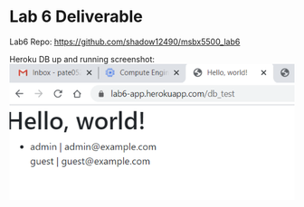 # Lab 6 Deliverable

Lab6 Repo: https://github.com/shadow12490/msbx5500_lab6

Heroku DB up and running screenshot:
![](./images/lab6_mongo_heroku_ss.png)
    
    

